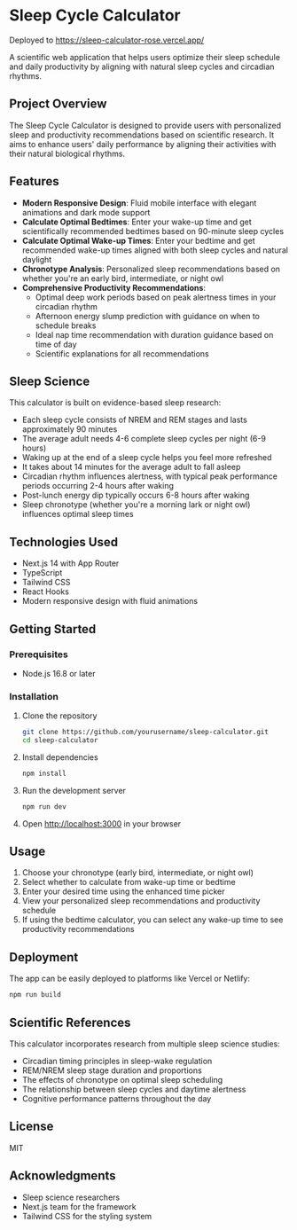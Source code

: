 # Sleep Cycle Calculator

Deployed to https://sleep-calculator-rose.vercel.app/

A scientific web application that helps users optimize their sleep schedule and daily productivity by aligning with natural sleep cycles and circadian rhythms.

## Project Overview

The Sleep Cycle Calculator is designed to provide users with personalized sleep and productivity recommendations based on scientific research. It aims to enhance users' daily performance by aligning their activities with their natural biological rhythms.

## Features

- **Modern Responsive Design**: Fluid mobile interface with elegant animations and dark mode support
- **Calculate Optimal Bedtimes**: Enter your wake-up time and get scientifically recommended bedtimes based on 90-minute sleep cycles
- **Calculate Optimal Wake-up Times**: Enter your bedtime and get recommended wake-up times aligned with both sleep cycles and natural daylight
- **Chronotype Analysis**: Personalized sleep recommendations based on whether you're an early bird, intermediate, or night owl
- **Comprehensive Productivity Recommendations**:
  - Optimal deep work periods based on peak alertness times in your circadian rhythm
  - Afternoon energy slump prediction with guidance on when to schedule breaks
  - Ideal nap time recommendation with duration guidance based on time of day
  - Scientific explanations for all recommendations

## Sleep Science

This calculator is built on evidence-based sleep research:

- Each sleep cycle consists of NREM and REM stages and lasts approximately 90 minutes
- The average adult needs 4-6 complete sleep cycles per night (6-9 hours)
- Waking up at the end of a sleep cycle helps you feel more refreshed
- It takes about 14 minutes for the average adult to fall asleep
- Circadian rhythm influences alertness, with typical peak performance periods occurring 2-4 hours after waking
- Post-lunch energy dip typically occurs 6-8 hours after waking
- Sleep chronotype (whether you're a morning lark or night owl) influences optimal sleep times

## Technologies Used

- Next.js 14 with App Router
- TypeScript
- Tailwind CSS
- React Hooks
- Modern responsive design with fluid animations

## Getting Started

### Prerequisites

- Node.js 16.8 or later

### Installation

1. Clone the repository
   ```bash
   git clone https://github.com/yourusername/sleep-calculator.git
   cd sleep-calculator
   ```

2. Install dependencies
   ```bash
   npm install
   ```

3. Run the development server
   ```bash
   npm run dev
   ```

4. Open [http://localhost:3000](http://localhost:3000) in your browser

## Usage

1. Choose your chronotype (early bird, intermediate, or night owl)
2. Select whether to calculate from wake-up time or bedtime
3. Enter your desired time using the enhanced time picker
4. View your personalized sleep recommendations and productivity schedule
5. If using the bedtime calculator, you can select any wake-up time to see productivity recommendations

## Deployment

The app can be easily deployed to platforms like Vercel or Netlify:

```bash
npm run build
```

## Scientific References

This calculator incorporates research from multiple sleep science studies:

- Circadian timing principles in sleep-wake regulation
- REM/NREM sleep stage duration and proportions
- The effects of chronotype on optimal sleep scheduling
- The relationship between sleep cycles and daytime alertness
- Cognitive performance patterns throughout the day

## License

MIT

## Acknowledgments

- Sleep science researchers
- Next.js team for the framework
- Tailwind CSS for the styling system
